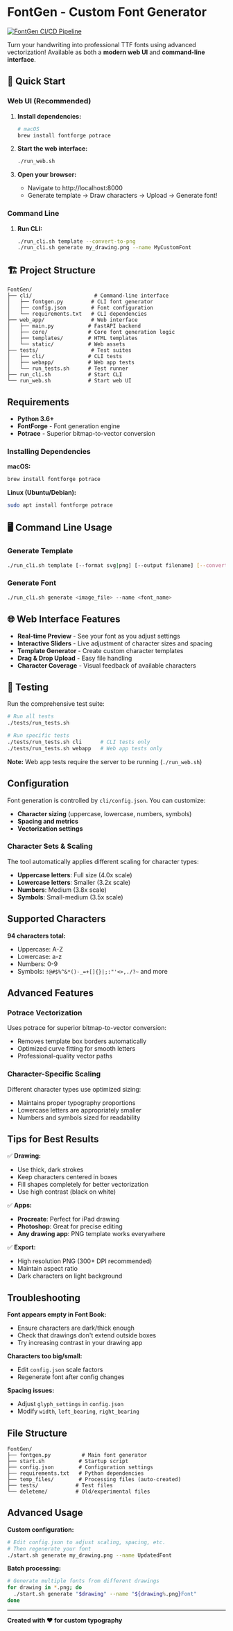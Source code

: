 # FontGen - Custom Font Generator

[![FontGen CI/CD Pipeline](https://github.com/pmsosa/FontGen/actions/workflows/ci-cd.yml/badge.svg)](https://github.com/pmsosa/FontGen/actions/workflows/ci-cd.yml)

Turn your handwriting into professional TTF fonts using advanced vectorization! Available as both a **modern web UI** and **command-line interface**.

## 🚀 Quick Start

### Web UI (Recommended)
1. **Install dependencies:**
   ```bash
   # macOS
   brew install fontforge potrace
   ```

2. **Start the web interface:**
   ```bash
   ./run_web.sh
   ```

3. **Open your browser:**
   - Navigate to http://localhost:8000
   - Generate template → Draw characters → Upload → Generate font!

### Command Line
1. **Run CLI:**
   ```bash
   ./run_cli.sh template --convert-to-png
   ./run_cli.sh generate my_drawing.png --name MyCustomFont
   ```

## 🏗️ Project Structure

```
FontGen/
├── cli/                    # Command-line interface
│   ├── fontgen.py         # CLI font generator
│   ├── config.json        # Font configuration
│   └── requirements.txt   # CLI dependencies
├── web_app/               # Web interface
│   ├── main.py           # FastAPI backend
│   ├── core/             # Core font generation logic
│   ├── templates/        # HTML templates
│   └── static/           # Web assets
├── tests/                 # Test suites
│   ├── cli/              # CLI tests
│   ├── webapp/           # Web app tests
│   └── run_tests.sh      # Test runner
├── run_cli.sh            # Start CLI
└── run_web.sh            # Start web UI
```

## Requirements

- **Python 3.6+**
- **FontForge** - Font generation engine
- **Potrace** - Superior bitmap-to-vector conversion

### Installing Dependencies

**macOS:**
```bash
brew install fontforge potrace
```

**Linux (Ubuntu/Debian):**
```bash
sudo apt install fontforge potrace
```

## 🖥️ Command Line Usage

### Generate Template
```bash
./run_cli.sh template [--format svg|png] [--output filename] [--convert-to-png]
```

### Generate Font
```bash
./run_cli.sh generate <image_file> --name <font_name>
```

## 🌐 Web Interface Features

- **Real-time Preview** - See your font as you adjust settings
- **Interactive Sliders** - Live adjustment of character sizes and spacing
- **Template Generator** - Create custom character templates
- **Drag & Drop Upload** - Easy file handling
- **Character Coverage** - Visual feedback of available characters

## 🧪 Testing

Run the comprehensive test suite:

```bash
# Run all tests
./tests/run_tests.sh

# Run specific tests
./tests/run_tests.sh cli      # CLI tests only
./tests/run_tests.sh webapp   # Web app tests only
```

**Note:** Web app tests require the server to be running (`./run_web.sh`)

## Configuration

Font generation is controlled by `cli/config.json`. You can customize:

- **Character sizing** (uppercase, lowercase, numbers, symbols)
- **Spacing and metrics**
- **Vectorization settings**

### Character Sets & Scaling

The tool automatically applies different scaling for character types:
- **Uppercase letters**: Full size (4.0x scale)
- **Lowercase letters**: Smaller (3.2x scale) 
- **Numbers**: Medium (3.8x scale)
- **Symbols**: Small-medium (3.5x scale)

## Supported Characters

**94 characters total:**
- Uppercase: A-Z
- Lowercase: a-z  
- Numbers: 0-9
- Symbols: `!@#$%^&*()-_=+[]{}|;:"'<>,./?~` and more

## Advanced Features

### Potrace Vectorization
Uses potrace for superior bitmap-to-vector conversion:
- Removes template box borders automatically
- Optimized curve fitting for smooth letters
- Professional-quality vector paths

### Character-Specific Scaling
Different character types use optimized sizing:
- Maintains proper typography proportions
- Lowercase letters are appropriately smaller
- Numbers and symbols sized for readability

## Tips for Best Results

✅ **Drawing:**
- Use thick, dark strokes
- Keep characters centered in boxes
- Fill shapes completely for better vectorization
- Use high contrast (black on white)

✅ **Apps:**
- **Procreate**: Perfect for iPad drawing
- **Photoshop**: Great for precise editing
- **Any drawing app**: PNG template works everywhere

✅ **Export:**
- High resolution PNG (300+ DPI recommended)
- Maintain aspect ratio
- Dark characters on light background

## Troubleshooting

**Font appears empty in Font Book:**
- Ensure characters are dark/thick enough
- Check that drawings don't extend outside boxes
- Try increasing contrast in your drawing app

**Characters too big/small:**
- Edit `config.json` scale factors
- Regenerate font after config changes

**Spacing issues:**
- Adjust `glyph_settings` in `config.json`
- Modify `width`, `left_bearing`, `right_bearing`

## File Structure

```
FontGen/
├── fontgen.py          # Main font generator
├── start.sh           # Startup script
├── config.json        # Configuration settings
├── requirements.txt   # Python dependencies
├── temp_files/        # Processing files (auto-created)
├── tests/            # Test files
└── deleteme/         # Old/experimental files
```

## Advanced Usage

**Custom configuration:**
```bash
# Edit config.json to adjust scaling, spacing, etc.
# Then regenerate your font
./start.sh generate my_drawing.png --name UpdatedFont
```

**Batch processing:**
```bash
# Generate multiple fonts from different drawings
for drawing in *.png; do
  ./start.sh generate "$drawing" --name "${drawing%.png}Font"
done
```

---

**Created with ❤️ for custom typography**